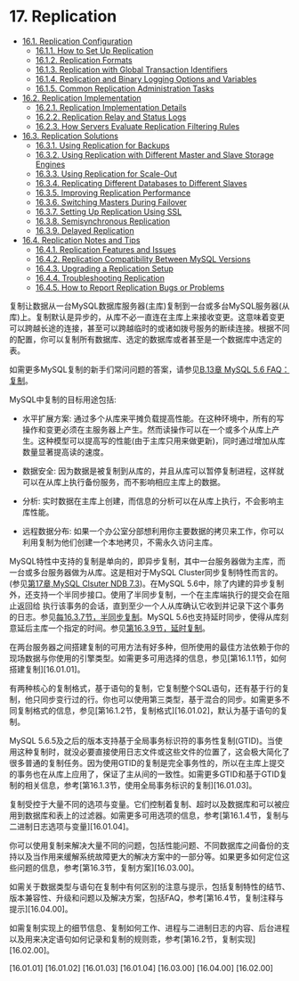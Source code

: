 ﻿# 17. Replication

* [16.1. Replication Configuration](./16.1.0_Replication_Configuration.md)
  - [16.1.1. How to Set Up Replication](./16.1.1_How_to_Set_Up_Replication.md)
  - [16.1.2. Replication Formats](./16.1.2_Replication_Formats.md)
  - [16.1.3. Replication with Global Transaction Identifiers](./16.1.3_Replication_with_Global_Transaction_Identifiers.md)
  - [16.1.4. Replication and Binary Logging Options and Variables](./16.1.4_Replication_and_Binary_Logging_Options_and_Variables.md)
  - [16.1.5. Common Replication Administration Tasks](./16.1.5_Common_Replication_Administration_Tasks.md)
* [16.2. Replication Implementation](./16.2.0_Replication_Implementation.md)
  - [16.2.1. Replication Implementation Details](./16.2.1_Replication_Implementation_Details.md)
  - [16.2.2. Replication Relay and Status Logs](./16.2.2_Replication_Relay_and_Status_Logs.md)
  - [16.2.3. How Servers Evaluate Replication Filtering Rules](./16.2.3_How_Servers_Evaluate_Replication_Filtering_Rules.md)
* [16.3. Replication Solutions](./16.3.0_Replication_Solutions.md)
  - [16.3.1. Using Replication for Backups](./16.3.1_Using_Replication_for_Backups.md)
  - [16.3.2. Using Replication with Different Master and Slave Storage Engines](./16.3.2_Using_Replication_with_Different_Master_and_Slave_Storage_Engines.md)
  - [16.3.3. Using Replication for Scale-Out](./16.3.3_Using_Replication_for+Scale-Out.md)
  - [16.3.4. Replicating Different Databases to Different Slaves](./16.3.4_Replicating_Different_Databases_to_Different_Slaves.md)
  - [16.3.5. Improving Replication Performance](./16.3.5_Improving_Replication_Performance.md)
  - [16.3.6. Switching Masters During Failover](./16.3.6_Switching_Masters_During_Failover.md)
  - [16.3.7. Setting Up Replication Using SSL](./16.3.7_Setting_Up_Replication_Using_SSL.md)
  - [16.3.8. Semisynchronous Replication](./16.3.8_Semisynchronous_Replication.md)
  - [16.3.9. Delayed Replication](./16.3.9_Delayed_Replication.md)
* [16.4. Replication Notes and Tips](./16.4.0_Replication_Notes_and_Tips.md)
  - [16.4.1. Replication Features and Issues](./16.4.1_Replication_Features_and_Issues.md)
  - [16.4.2. Replication Compatibility Between MySQL Versions](./16.4.2_Replication_Compatibility_Between_MySQL_Versions.md)
  - [16.4.3. Upgrading a Replication Setup](./16.4.3_Upgrading_a_Replication_Setup.md)
  - [16.4.4. Troubleshooting Replication](./16.4.4_Troubleshooting_Replication.md)
  - [16.4.5. How to Report Replication Bugs or Problems](./16.4.5_How_to_Report_Replication_Bugs_or_Problems.md)

复制让数据从一台MySQL数据库服务器(主库)复制到一台或多台MySQL服务器(从库)上。复制默认是异步的，从库不必一直连在主库上来接收变更。这意味着变更可以跨越长途的连接，甚至可以跨越临时的或诸如拨号服务的断续连接。根据不同的配置，你可以复制所有数据库、选定的数据库或者甚至是一个数据库中选定的表。

如需更多MySQL复制的新手们常问问题的答案，请参见[B.13章 MySQL 5.6 FAQ：复制][B.13.00]。

MySQL中复制的目标用途包括:

* 水平扩展方案: 通过多个从库来平摊负载提高性能。在这种环境中，所有的写操作和变更必须在主服务器上产生。然而读操作可以在一个或多个从库上产生。这种模型可以提高写的性能(由于主库只用来做更新)，同时通过增加从库数量显著提高读的速度。

* 数据安全: 因为数据是被复制到从库的，并且从库可以暂停复制进程，这样就可以在从库上执行备份服务，而不影响相应主库上的数据。

* 分析: 实时数据在主库上创建，而信息的分析可以在从库上执行，不会影响主库性能。

* 远程数据分布: 如果一个办公室分部想利用你主要数据的拷贝来工作，你可以利用复制为他们创建一个本地拷贝，不需永久访问主库。

MySQL特性中支持的复制是单向的，即异步复制，其中一台服务器做为主库，而一台或多台服务器做为从库。这是相对于MySQL Cluster同步复制特性而言的。(参见[第17章,MySQL Clsuter NDB 7.3][17.00.00])。在MySQL 5.6中，除了内建的异步复制外，还支持一个半同步接口。使用了半同步复制，一个在主库端执行的提交会在阻止返回给 执行该事务的会话，直到至少一个人从库确认它收到并记录下这个事务的日志。参见[每16.3.7节，半同步复制][16.03.07]。MySQL 5.6也支持延时同步，使得从库刻意延后主库一个指定的时间。参见[第16.3.9节，延时复制][16.03.09]。

在两台服务器之间搭建复制的可用方法有好多种，但所使用的最佳方法依赖于你的现场数据与你使用的引擎类型。如需更多可用选择的信息，参见[第16.1.1节，如何搭建复制][16.01.01]。

有两种核心的复制格式，基于语句的复制，它复制整个SQL语句，还有基于行的复制，他只同步变行过的行。你也可以使用第三类型，基于混合的同步。如需更多不同复制格式的信息，参见[第16.1.2节，复制格式][16.01.02]，默认为基于语句的复制。

MySQL 5.6.5及之后的版本支持基于全局事务标识符的事务性复制(GTID)。当使用这种复制时，就没必要直接使用日志文件或这些文件的位置了，这会极大简化了很多普通的复制任务。因为使用GTID的复制是完全事务性的，所以在主库上提交的事务也在从库上应用了，保证了主从间的一致性。如需更多GTID和基于GTID复制的相关信息，参考[第16.1.3节，使用全局事务标识的复制][16.01.03]。


复制受控于大量不同的选项与变量。它们控制着复制、超时以及数据库和可以被应用到数据库和表上的过滤器。如需更多可用选项的信息，参考[第16.1.4节，复制与二进制日志选项与变量][16.01.04]。

你可以使用复制来解决大量不同的问题，包括性能问题、不同数据库之间备份的支持以及当作用来缓解系统故障更大的解决方案中的一部分等。如果更多如何定位这些问题的信息，参考[第16.3节，复制方案][16.03.00]。

如需关于数据类型与语句在复制中有何区别的注意与提示，包括复制特性的结节、版本兼容性、升级和问题以及解决方案，包括FAQ，参考[第16.4节，复制注释与提示][16.04.00]。

如需复制实现上的细节信息、复制如何工作、进程与二进制日志的内容、后台进程以及用来决定语句如何记录和复制的规则乖，参考[第16.2节，复制实现][16.02.00]。


[B.13.00]: ../Appendix_B/B.13.00_MySQL_5.6_FAQ_Replication.md
[17.00.00]: ../Chapter_17/MySQL_Cluster_NDB_7.3.md
[16.03.07]: ./16.03.08_Semisynchronous_Replication.md
[16.03.09]: ./16.03.09_Delayed_Replication.md
[16.01.01]
[16.01.02]
[16.01.03]
[16.01.04]
[16.03.00]
[16.04.00]
[16.02.00]
